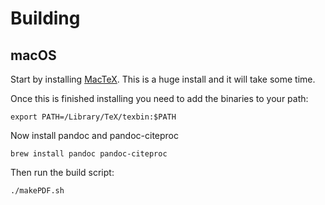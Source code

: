 # Building

## macOS

Start by installing [MacTeX](https://tug.org/mactex/mactex-download.html). This is a huge install and it will take some time. 

Once this is finished installing you need to add the binaries to your path: 

```
export PATH=/Library/TeX/texbin:$PATH
```

Now install pandoc and pandoc-citeproc

```
brew install pandoc pandoc-citeproc
```

Then run the build script: 

```
./makePDF.sh
```

